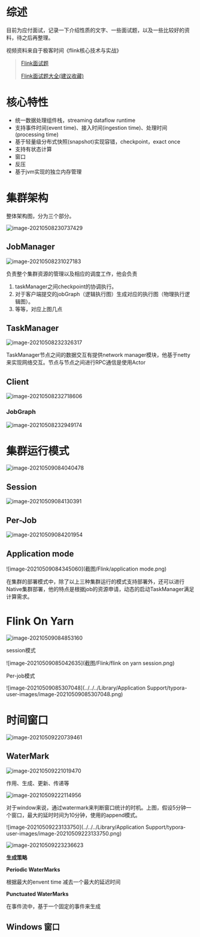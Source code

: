 # 综述

目前为应付面试，记录一下介绍性质的文字、一些面试题，以及一些比较好的资料，待之后再整理。

视频资料来自于极客时间《flink核心技术与实战》



> [Flink面试题](https://zhuanlan.zhihu.com/p/138101642)
>
> [Flink面试题大全(建议收藏)](https://blog.csdn.net/weixin_44439549/article/details/109012515)
>
> 



# 核心特性

- 统一数据处理组件栈，streaming dataflow runtime
- 支持事件时间(event time)、接入时间(ingestion time)、处理时间(processing time)
- 基于轻量级分布式快照(snapshot)实现容错，checkpoint，exact once
- 支持有状态计算
- 窗口
- 反压
- 基于jvm实现的独立内存管理



# 集群架构

整体架构图，分为三个部分。

![image-20210508230737429](截图/Flink/整体架构图.png)



## JobManager

<img src="截图/Flink/JobManager架构图.png" alt="image-20210508231027183"  />

负责整个集群资源的管理以及相应的调度工作，他会负责

1. taskManager之间checkpoint的协调执行。
2. 对于客户端提交的jobGraph（逻辑执行图）生成对应的执行图（物理执行逻辑图）。
3. 等等，对应上图几点





## TaskManager

![image-20210508232326317](截图/Flink/TaskManager架构图.png)

TaskManager节点之间的数据交互有提供network manager模块，他基于netty来实现网络交互。节点与节点之间进行RPC通信是使用Actor



## Client

![image-20210508232718606](截图/Flink/Client架构图.png)

### JobGraph

![image-20210508232949174](截图/Flink/JobGraph结构图.png)



# 集群运行模式

![image-20210509084040478](截图/Flink/集群运行模式.png)

## Session

![image-20210509084130391](截图/Flink/session模式.png)

## Per-Job

![image-20210509084201954](截图/Flink/per-job模式.png)

## Application mode

![image-20210509084345060](截图/Flink/application mode.png)



在集群的部署模式中，除了以上三种集群运行的模式支持部署外，还可以进行Native集群部署，他的特点是根据job的资源申请，动态的启动TaskManager满足计算需求。	



# Flink On Yarn

![image-20210509084853160](截图/Flink/yarn集群架构原理.png)



session模式

![image-20210509085042635](截图/Flink/flink on yarn session.png)



Per-job模式

![image-20210509085307048](../../../Library/Application Support/typora-user-images/image-20210509085307048.png)



# 时间窗口

![image-20210509220739461](截图/Flink/时间类型.png)



## WaterMark

![image-20210509221019470](截图/Flink/WaterMark.png)



作用、生成、更新、传递等



![image-20210509222114956](截图/Flink/watermark使用.png)

对于window来说，通过watermark来判断窗口统计的时机。上图，假设5分钟一个窗口，最大的延时时间为10分钟，使用的append模式。

![image-20210509223133750](../../../Library/Application Support/typora-user-images/image-20210509223133750.png)





![image-20210509223236623](截图/Flink/watermark使用总结.png)



**生成策略**

**Periodic WaterMarks**

根据最大的envent time 减去一个最大的延迟时间



**Punctuated WaterMarks**

在事件流中，基于一个固定的事件来生成



## Windows 窗口